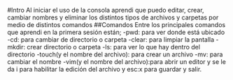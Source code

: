 #Intro
Al iniciar el uso de la consola aprendi que puedo editar, crear, cambiar nombres y eliminar los distintos tipos de archivos y carpetas por medio de distintos comandos
##Comandos
Entre los principales comandos que aprendi en la primera sesión están;
-pwd: para ver donde está ubicado
-cd: para cambiar de directorio o carpeta
-clear: para limpiar la pantalla
-mkdir: crear directorio o carpeta
-ls: para ver lo que hay dentro del directorio
-touch(y el nombre del archivo): para crear un archivo
-mv: para cambiar el nombre
-vim(y el nombre del archivo):para abrir un editor y se le da i para habilitar la edición del archivo y esc:x para guardar y salir.

